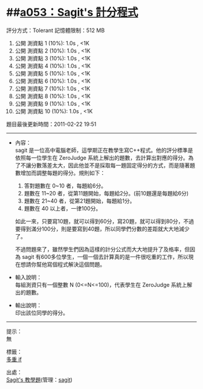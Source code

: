 ##[a053：Sagit's 計分程式](http://zerojudge.tw/ShowProblem?problemid=a053)
======
評分方式：Tolerant 
記憶體限制：512 MB

1. 公開 測資點 1 (10%): 1.0s , <1K
2. 公開 測資點 2 (10%): 1.0s , <1K
3. 公開 測資點 3 (10%): 1.0s , <1K
4. 公開 測資點 4 (10%): 1.0s , <1K
5. 公開 測資點 5 (10%): 1.0s , <1K
6. 公開 測資點 6 (10%): 1.0s , <1K
7. 公開 測資點 7 (10%): 1.0s , <1K
8. 公開 測資點 8 (10%): 1.0s , <1K
9. 公開 測資點 9 (10%): 1.0s , <1K
10. 公開 測資點 10 (10%): 1.0s , <1K

題目最後更新時間：2011-02-22 19:51 

- - -
* 內容：  
	sagit 是一位高中電腦老師，這學期正在教學生寫C++程式。他的評分標準是依照每一位學生在 ZeroJudge 系統上解出的題數，去計算出對應的得分。為了不讓分數落差太大，因此他並不是採取每一題固定得分的方式，而是隨著題數增加而調整每題的得分。規則如下：  
	  
	1. 答對題數在 0~10 者，每題給6分。  
	2. 題數在 11~20 者，從第11題開始，每題給2分。(前10題還是每題給6分)  
	3. 題數在 21~40 者，從第21題開始，每題給1分。  
	4. 題數在 40 以上者，一律100分。  
	  
	如此一來，只要寫10題，就可以得到60分，寫20題，就可以得到80分，不過要得到滿分100分，則是要寫到40題，所以同學們分數的差距就大大地減少了。  
	  
	不過問題來了，雖然學生們因為這樣的計分公式而大大地提升了及格率，但因為 sagit 有600多位學生，一個一個去計算真的是一件很吃重的工作，所以現在想請你幫他寫個程式解決這個問題。

* 輸入說明：  
	每組測資只有一個整數 N (0<=N<=100)，代表學生在 ZeroJudge 系統上解出的題數。
* 輸出說明：  
	印出該位同學的得分。

- - -
提示：  
	無

標籤：  
	[多重 if](http://zerojudge.tw/Problems?tag=%E5%A4%9A%E9%87%8D%20if)

出處：  
	[Sagit's 教學題](http://zerojudge.tw/Problems?tag=Sagit%27s%20%E6%95%99%E5%AD%B8%E9%A1%8C)(管理：[sagit](http://zerojudge.tw/UserStatistic?account=sagit))